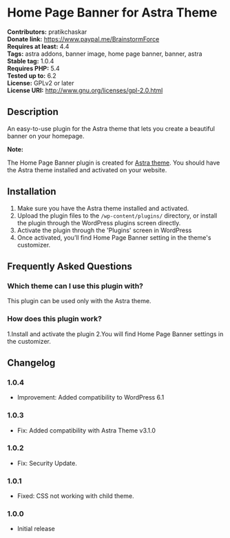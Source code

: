 # Home Page Banner for Astra Theme #
**Contributors:** pratikchaskar  
**Donate link:** https://www.paypal.me/BrainstormForce  
**Requires at least:** 4.4  
**Tags:** astra addons, banner image, home page banner, banner, astra  
**Stable tag:** 1.0.4  
**Requires PHP:** 5.4  
**Tested up to:** 6.2  
**License:** GPLv2 or later  
**License URI:** http://www.gnu.org/licenses/gpl-2.0.html  

## Description ##

An easy-to-use plugin for the Astra theme that lets you create a beautiful banner on your homepage.

<strong>Note:</strong>

The Home Page Banner plugin is created for <a href="https://wpastra.com/?utm_source=wp-repo&utm_campaign=home-page-banner-for-astra-theme&utm_medium=description">Astra theme</a>. You should have the Astra theme installed and activated on your website.

## Installation ##

1. Make sure you have the Astra theme installed and activated.
2. Upload the plugin files to the `/wp-content/plugins/` directory, or install the plugin through the WordPress plugins screen directly.
3. Activate the plugin through the 'Plugins' screen in WordPress
4. Once activated, you’ll find Home Page Banner setting in the theme's customizer.

## Frequently Asked Questions ##

### Which theme can I use this plugin with? ###

This plugin can be used only with the Astra theme.

### How does this plugin work? ###

1.Install and activate the plugin
2.You will find Home Page Banner settings in the customizer.


## Changelog ##

### 1.0.4 ###
- Improvement: Added compatibility to WordPress 6.1

### 1.0.3 ###
- Fix: Added compatibility with Astra Theme v3.1.0

### 1.0.2 ###
- Fix: Security Update.

### 1.0.1 ###
- Fixed: CSS not working with child theme.

### 1.0.0 ###
- Initial release
